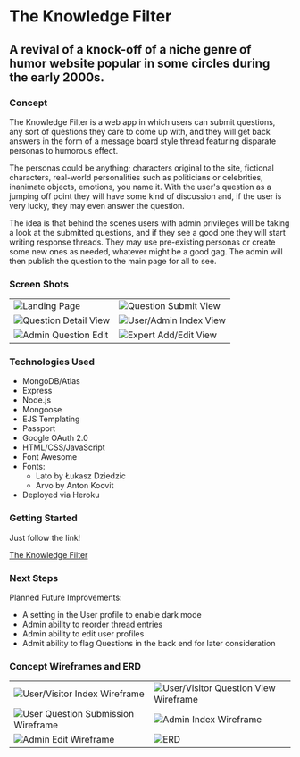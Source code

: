 # The Knowledge Filter

## A revival of a knock-off of a niche genre of humor website popular in some circles during the early 2000s.

### Concept

The Knowledge Filter is a web app in which users can submit questions, any sort of questions they care to come up with, and they will get back answers in the form of a message board style thread featuring disparate personas to humorous effect.

The personas could be anything; characters original to the site, fictional characters, real-world personalities such as politicians or celebrities, inanimate objects, emotions, you name it. With the user's question as a jumping off point they will have some kind of discussion and, if the user is very lucky, they may even answer the question.

The idea is that behind the scenes users with admin privileges will be taking a look at the submitted questions, and if they see a good one they will start writing response threads. They may use pre-existing personas or create some new ones as needed, whatever might be a good gag. The admin will then publish the question to the main page for all to see.

### Screen Shots

|      |      |
|------|:-----|
|![Landing Page](https://i.imgur.com/nTBOqQs.png)|![Question Submit View](https://i.imgur.com/BPyFmh3.png)|
|![Question Detail View](https://i.imgur.com/PC481Bl.png)|![User/Admin Index View](https://i.imgur.com/MlISUaQ.png)|
|![Admin Question Edit](https://i.imgur.com/wOiPcNa.png)|![Expert Add/Edit View](https://i.imgur.com/dDDVOzO.png)|


### Technologies Used

- MongoDB/Atlas
- Express
- Node.js
- Mongoose
- EJS Templating
- Passport
- Google OAuth 2.0
- HTML/CSS/JavaScript
- Font Awesome
- Fonts:
  - Lato by Łukasz Dziedzic
  - Arvo by Anton Koovit
- Deployed via Heroku

### Getting Started

Just follow the link!

[The Knowledge Filter](https://the-knowledge-filter.herokuapp.com/)

### Next Steps

Planned Future Improvements:

- A setting in the User profile to enable dark mode
- Admin ability to reorder thread entries
- Admin ability to edit user profiles
- Admit ability to flag Questions in the back end for later consideration


### Concept Wireframes and ERD

|     |     |
|-----|:----|
|![User/Visitor Index Wireframe](https://i.imgur.com/jo5tSdS.png)|![User/Visitor Question View Wireframe](https://i.imgur.com/HF4ezai.png)|
|![User Question Submission Wireframe](https://i.imgur.com/RGauGa6.png)|![Admin Index Wireframe](https://i.imgur.com/GFf3Gbw.png)|
|![Admin Edit Wireframe](https://i.imgur.com/NJVpKbX.png)|![ERD](https://i.imgur.com/qIbPn2o.png)|